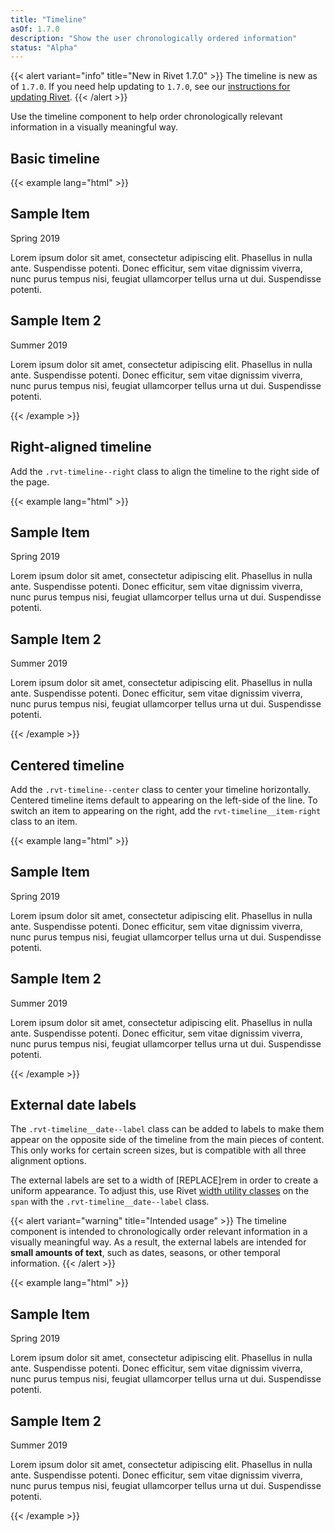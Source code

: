 ```yaml
---
title: "Timeline"
asOf: 1.7.0
description: "Show the user chronologically ordered information"
status: "Alpha"
---
```


{{< alert variant="info" title="New in Rivet 1.7.0" >}}
The timeline is new as of `1.7.0`. If you need help updating to `1.7.0`, see our [instructions for updating Rivet](/components/#updating-the-rivet-npm-package").
{{< /alert >}}

Use the timeline component to help order chronologically relevant information in a visually meaningful way.

## Basic timeline

{{< example lang="html" >}}
<div class="rvt-container rvt-container--senior">
    <div class="rvt-grid">
        <div class="rvt-grid__item rvt-timeline">
            <div class="rvt-timeline__item">
                <div class="rvt-timeline__marker" aria-hidden>
                </div>
                <div class="rvt-timeline__content">
                    <h2>Sample Item</h2>
                    <span class="rvt-timeline__date">Spring 2019</span>
                    <p>Lorem ipsum dolor sit amet, consectetur adipiscing elit. Phasellus in nulla ante. Suspendisse potenti. Donec efficitur, sem vitae dignissim viverra, nunc purus tempus nisi, feugiat ullamcorper tellus urna ut dui. Suspendisse potenti.</p>
                </div>
          </div>
          <div class="rvt-timeline__item">
              <div class="rvt-timeline__marker" aria-hidden>
              </div>
              <div class="rvt-timeline__content">
                  <h2>Sample Item 2</h2>
                  <span class="rvt-timeline__date">Summer 2019</span>
                  <p>Lorem ipsum dolor sit amet, consectetur adipiscing elit. Phasellus in nulla ante. Suspendisse potenti. Donec efficitur, sem vitae dignissim viverra, nunc purus tempus nisi, feugiat ullamcorper tellus urna ut dui. Suspendisse potenti.</p>
              </div>
          </div>
        </div>
    </div>
</div>
{{< /example >}}

## Right-aligned timeline

Add the `.rvt-timeline--right` class to align the timeline to the right side of the page.

{{< example lang="html" >}}
<div class="rvt-container rvt-container--senior">
    <div class="rvt-grid">
        <div class="rvt-grid__item rvt-timeline rvt-timeline--right">
            <div class="rvt-timeline__item">
                <div class="rvt-timeline__marker" aria-hidden>
                </div>
                <div class="rvt-timeline__content">
                    <h2>Sample Item</h2>
                    <span class="rvt-timeline__date">Spring 2019</span>
                    <p>Lorem ipsum dolor sit amet, consectetur adipiscing elit. Phasellus in nulla ante. Suspendisse potenti. Donec efficitur, sem vitae dignissim viverra, nunc purus tempus nisi, feugiat ullamcorper tellus urna ut dui. Suspendisse potenti.</p>
                </div>
          </div>
          <div class="rvt-timeline__item">
              <div class="rvt-timeline__marker" aria-hidden>
              </div>
              <div class="rvt-timeline__content">
                  <h2>Sample Item 2</h2>
                  <span class="rvt-timeline__date">Summer 2019</span>
                  <p>Lorem ipsum dolor sit amet, consectetur adipiscing elit. Phasellus in nulla ante. Suspendisse potenti. Donec efficitur, sem vitae dignissim viverra, nunc purus tempus nisi, feugiat ullamcorper tellus urna ut dui. Suspendisse potenti.</p>
              </div>
          </div>
        </div>
    </div>
</div>
{{< /example >}}

## Centered timeline

Add the `.rvt-timeline--center` class to center your timeline horizontally. Centered timeline items default to appearing on the left-side of the line. To switch an item to appearing on the right, add the `rvt-timeline__item-right` class to an item.

{{< example lang="html" >}}
<div class="rvt-container rvt-container--senior">
    <div class="rvt-grid">
        <div class="rvt-grid__item rvt-timeline rvt-timeline--center">
            <div class="rvt-timeline__item">
                <div class="rvt-timeline__marker" aria-hidden>
                </div>
                <div class="rvt-timeline__content">
                    <h2>Sample Item</h2>
                    <span class="rvt-timeline__date">Spring 2019</span>
                    <p>Lorem ipsum dolor sit amet, consectetur adipiscing elit. Phasellus in nulla ante. Suspendisse potenti. Donec efficitur, sem vitae dignissim viverra, nunc purus tempus nisi, feugiat ullamcorper tellus urna ut dui. Suspendisse potenti.</p>
                </div>
          </div>
          <div class="rvt-timeline__item rvt-timeline__item-right">
              <div class="rvt-timeline__marker" aria-hidden>
              </div>
              <div class="rvt-timeline__content">
                  <h2>Sample Item 2</h2>
                  <span class="rvt-timeline__date">Summer 2019</span>
                  <p>Lorem ipsum dolor sit amet, consectetur adipiscing elit. Phasellus in nulla ante. Suspendisse potenti. Donec efficitur, sem vitae dignissim viverra, nunc purus tempus nisi, feugiat ullamcorper tellus urna ut dui. Suspendisse potenti.</p>
              </div>
          </div>
        </div>
    </div>
</div>
{{< /example >}}

## External date labels

The `.rvt-timeline__date--label` class can be added to labels to make them appear on the opposite side of the timeline from the main pieces of content. This only works for certain screen sizes, but is compatible with all three alignment options.

The external labels are set to a width of [REPLACE]rem in order to create a uniform appearance. To adjust this, use Rivet [width utility classes](https://rivet.iu.edu/components/utilities/width/) on the `span` with the `.rvt-timeline__date--label` class.

{{< alert variant="warning" title="Intended usage" >}}
The timeline component is intended to chronologically order relevant information in a visually meaningful way. As a result, the external labels are intended for **small amounts of text**, such as dates, seasons, or other temporal information.
{{< /alert >}}

{{< example lang="html" >}}
<div class="rvt-container rvt-container--senior">
    <div class="rvt-grid">
        <div class="rvt-grid__item rvt-timeline">
            <div class="rvt-timeline__item">
                <div class="rvt-timeline__marker" aria-hidden>
                </div>
                <div class="rvt-timeline__content">
                    <h2>Sample Item</h2>
                    <span class="rvt-timeline__date rvt-timeline__date--label">Spring 2019</span>
                    <p>Lorem ipsum dolor sit amet, consectetur adipiscing elit. Phasellus in nulla ante. Suspendisse potenti. Donec efficitur, sem vitae dignissim viverra, nunc purus tempus nisi, feugiat ullamcorper tellus urna ut dui. Suspendisse potenti.</p>
                </div>
          </div>
          <div class="rvt-timeline__item">
              <div class="rvt-timeline__marker" aria-hidden>
              </div>
              <div class="rvt-timeline__content">
                  <h2>Sample Item 2</h2>
                  <span class="rvt-timeline__date rvt-timeline__date--label">Summer 2019</span>
                  <p>Lorem ipsum dolor sit amet, consectetur adipiscing elit. Phasellus in nulla ante. Suspendisse potenti. Donec efficitur, sem vitae dignissim viverra, nunc purus tempus nisi, feugiat ullamcorper tellus urna ut dui. Suspendisse potenti.</p>
              </div>
          </div>
        </div>
    </div>
</div>
{{< /example >}}